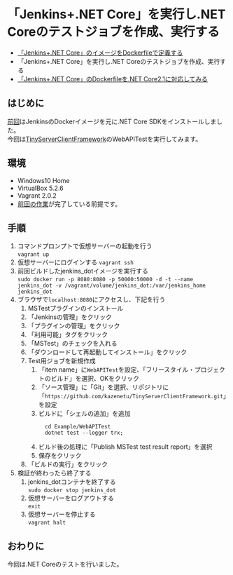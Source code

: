 # 「Jenkins+.NET Core」を実行し.NET Coreのテストジョブを作成、実行する
- [「Jenkins+.NET Core」のイメージをDockerfileで定義する](https://github.com/kazenetu/blog-reports/tree/master/reports/25-dockerfile/readme.md)
- 「Jenkins+.NET Core」を実行し.NET Coreのテストジョブを作成、実行する
- [「Jenkins+.NET Core」のDockerfileを.NET Core2.1に対応してみる](https://github.com/kazenetu/blog-reports/blob/master/reports/27-docker-jenkins-dotnet21/readme.md)

## はじめに
[前回](https://github.com/kazenetu/blog-reports/tree/master/reports/25-dockerfile/readme.md)はJenkinsのDockerイメージを元に.NET Core SDKをインストールしました。  
今回は[TinyServerClientFramework](https://github.com/kazenetu/TinyServerClientFramework/readme.md)のWebAPITestを実行してみます。

## 環境
- Windows10 Home  
- VirtualBox 5.2.6  
- Vagrant 2.0.2
- [前回の作業](https://github.com/kazenetu/blog-reports/tree/master/reports/25-dockerfile/readme.md)が完了している前提です。

## 手順
1. コマンドプロンプトで仮想サーバーの起動を行う  
    ```vagrant up```
1. 仮想サーバーにログインする 
    ```vagrant ssh```
1. 前回ビルドしたjenkins_dotイメージを実行する  
  ```sudo docker run -p 8080:8080 -p 50000:50000 -d -t --name jenkins_dot -v /vagrant/volume/jenkins_dot:/var/jenkins_home jenkins_dot```
1. ブラウザで```localhost:8080```にアクセスし、下記を行う
    1. MSTestプラグインのインストール
      1. 「Jenkinsの管理」をクリック
      1. 「プラグインの管理」をクリック
      1. 「利用可能」タグをクリック
      1. 「MSTest」のチェックを入れる
      1. 「ダウンロードして再起動してインストール」をクリック
    1. Test用ジョブを新規作成
        1. 「item name」に```WebAPITest```を設定、「フリースタイル・プロジェクトのビルド」を選択、OKをクリック
        1. 「ソース管理」に「Git」を選択、リポジトリに「```https://github.com/kazenetu/TinyServerClientFramework.git```」を設定  
        1. ビルドに「シェルの追加」を追加  
            ```
              cd Example/WebAPITest
              dotnet test --logger trx;
            ```
        1. ビルド後の処理に「Publish MSTest test result report」を選択
        1. 保存をクリック
    1. 「ビルドの実行」をクリック
1. 検証が終わったら終了する
    1. jenkins_dotコンテナを終了する  
       ```sudo docker stop jenkins_dot```
    1. 仮想サーバーをログアウトする  
       ```exit```
    1. 仮想サーバーを停止する  
       ```vagrant halt```

## おわりに
今回は.NET Coreのテストを行いました。  
